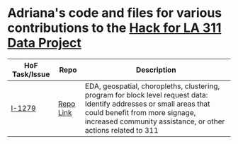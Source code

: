 # Adriana's code and files for various contributions to the [Hack for LA 311 Data Project](https://www.hackforla.org/projects/311-data.html)

| HoF Task/Issue | Repo | Description |
|----------------|----- | ----------- |
| [I-1279](https://github.com/hackforla/311-data/issues/1279) | [Repo Link](https://github.com/ajmachado42/Hack-for-LA-311-Data/tree/master/I-1279) | EDA, geospatial, choropleths, clustering, program for block level request data: Identify addresses or small areas that could benefit from more signage, increased community assistance, or other actions related to 311 |
